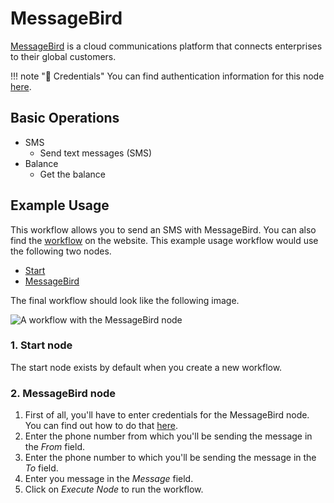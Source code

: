 # MessageBird

[MessageBird](https://www.messagebird.com/) is a cloud communications platform that connects enterprises to their global customers.

!!! note "🔑 Credentials"
    You can find authentication information for this node [here](/workflow/integrations/credentials/messageBird/).


## Basic Operations

* SMS
    * Send text messages (SMS)
* Balance
    * Get the balance

## Example Usage

This workflow allows you to send an SMS with MessageBird. You can also find the [workflow](https://WF².io/workflows/455) on the website. This example usage workflow would use the following two nodes.
- [Start](/workflow/integrations/core-nodes/workflow-nodes-base.start/)
- [MessageBird]()

The final workflow should look like the following image.

![A workflow with the MessageBird node](/_images/integrations/nodes/messagebird/workflow.png)

### 1. Start node

The start node exists by default when you create a new workflow.

### 2. MessageBird node

1. First of all, you'll have to enter credentials for the MessageBird node. You can find out how to do that [here](/workflow/integrations/credentials/messageBird/).
2. Enter the phone number from which you'll be sending the message in the *From* field.
3. Enter the phone number to which you'll be sending the message in the *To* field.
4. Enter you message in the *Message* field.
5. Click on *Execute Node* to run the workflow.
